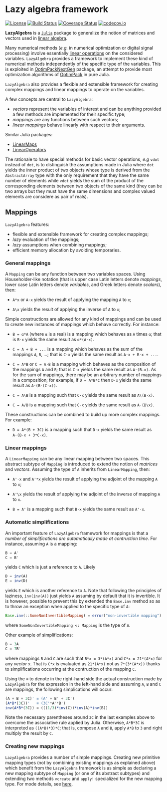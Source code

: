 # Lazy algebra framework

[![License](http://img.shields.io/badge/license-MIT-brightgreen.svg?style=flat)](LICENSE.md)
[![Build Status](https://travis-ci.org/emmt/LazyAlgebra.jl.svg?branch=master)](https://travis-ci.org/emmt/LazyAlgebra.jl)
[![Coverage Status](https://coveralls.io/repos/emmt/LazyAlgebra.jl/badge.svg?branch=master&service=github)](https://coveralls.io/github/emmt/LazyAlgebra.jl?branch=master)
[![codecov.io](http://codecov.io/github/emmt/LazyAlgebra.jl/coverage.svg?branch=master)](http://codecov.io/github/emmt/LazyAlgebra.jl?branch=master)

**LazyAlgebra** is a [`Julia`](http://julialang.org/) package to generalize the
notion of matrices and vectors used in
[linear algebra](https://en.wikipedia.org/wiki/Linear_algebra).

Many numerical methods (*e.g.* in numerical optimization or digital signal
processing) involve essentially
[linear operations](https://en.wikipedia.org/wiki/Vector_space) on the
considered variables.  `LazyAlgebra` provides a framework to implement these
kind of numerical methods independently of the specific type of the variables.
This is exploited in
[OptimPackNextGen](https://github.com/emmt/OptimPackNextGen.jl) package, an
attempt to provide most optimization algorithms of
[OptimPack](https://github.com/emmt/OptimPack) in pure Julia.

`LazyAlgebra` also provides a flexible and extensible framework for creating
complex mappings and linear mappings to operate on the variables.

A few concepts are central to `LazyAlgebra`:
* *vectors* represent the variables of interest and can be anything provided a
  few methods are implemented for their specific type;
* *mappings* are any functions between such vectors;
* *linear mappings* behave linearly with respect to their arguments.

Similar Julia packages:
* [LinearMaps](https://github.com/Jutho/LinearMaps.jl)
* [LinearOperators](https://github.com/JuliaSmoothOptimizers/LinearOperators.jl)


The rationale to have special methods for basic vector operations, *e.g* `vdot`
instead of `dot`, is to distinguish the assumptions made in Julia where `dot`
yields the inner product of two objects whose type is derived from the
`AbstractArray` type with the only requirement that they have the same number
of elements while `vdot` yields the sum of the product of the corresponding
elements between two objects of the same kind (they can be two arrays but they
must have the same dimensions and complex valued elements are considere as pair
of reals).


## Mappings

`LazyAlgebra` features:
* flexible and extensible framework for creating complex mappings;
* *lazy* evaluation of the mappings;
* *lazy* assumptions when combining mappings;
* efficient memory allocation by avoiding temporaries.


### General mappings

A `Mapping` can be any function between two variables spaces.  Using
Householder-like notation (that is upper case Latin letters denote *mappings*,
lower case Latin letters denote *variables*, and Greek letters denote
*scalars*), then:

* `A*x` or `A⋅x` yields the result of applying the mapping `A` to `x`;

* `A\x` yields the result of applying the inverse of `A` to `x`;

Simple constructions are allowed for any kind of mappings and can be used to
create new instances of mappings which behave correctly.  For instance:

* `B = α*A` (where `α` is a real) is a mapping which behaves as `A` times `α`;
  that is `B⋅x` yields the same result as `α*(A⋅x)`.

* `C = A + B + ...` is a mapping which behaves as the sum of the mappings `A`,
  `B`, ...; that is `C⋅x` yields the same result as `A⋅x + B⋅x + ...`.

* `C = A*B` or `C = A⋅B` is a mapping which behaves as the composition of the
  mappings `A` and `B`; that is `C⋅x` yields the same result as `A⋅(B.x)`.  As
  for the sum of mappings, there may be an arbitrary number of mappings in a
  composition; for example, if `D = A*B*C` then `D⋅x` yields the same result as
  `A⋅(B⋅(C⋅x))`.

* `C = A\B` is a mapping such that `C⋅x` yields the same result as `A\(B⋅x)`.

* `C = A/B` is a mapping such that `C⋅x` yields the same result as `A⋅(B\x)`.

These constructions can be combined to build up more complex mappings.  For
example:

* `D = A*(B + 3C)` is a mapping such that `D⋅x` yields the same result as
  `A⋅(B⋅x + 3*C⋅x)`.


### Linear mappings

A `LinearMapping` can be any linear mapping between two spaces.  This abstract
subtype of `Mapping` is introduced to extend the notion of *matrices* and
*vectors*.  Assuming the type of `A` inherits from `LinearMapping`, then:

* `A'⋅x` and `A'*x` yields the result of applying the adjoint of the mapping
  `A` to `x`;

* `A'\x` yields the result of applying the adjoint of the inverse of mapping
  `A` to `x`.

* `B = A'` is a mapping such that `B⋅x` yields the same result as `A'⋅x`.


### Automatic simplifications

An important feature of `LazyAlgebra` framework for mappings is that a *number
of simplifications are automatically made at contruction time*.  For instance,
assuming `A` is a mapping:

```julia
B = A'
C = B'
```

yields `C` which is just a reference to `A`.  Likely

```julia
D = inv(A)
E = inv(D)
```

yields `E` which is another reference to `A`.  Note that following the
principles of laziness, `inv(inv(A))` just yields `A` assuming by default that
it is invertible.  It is however, possible to prevent this by extended the
`Base.inv` method so as to throw an exception when applied to the specific type
of `A`:

```julia
Base.inv(::SomeNonInvertibleMapping) = error("non-invertible mapping")
```

where `SomeNonInvertibleMapping <: Mapping` is the type of `A`.

Other example of simplifications:

```julia
B = 3A
C = 7B'
```

where mappings `B` and `C` are such that `B*x ≡ 3*(A*x)` and `C*x ≡ 21*(A*x)`
for any *vector* `x`.  That is `C*x` is evaluated as `21*(A*x)` not as
`7*(3*(A*x))` thanks to simplifications occurring at the contruction of the
mapping `C`.

Using the `≡` to denote in the right-hand side the actual construction made by
`LazyAlgebra` for the expression in the left-hand side and assuming `A`, `B`
and `C` are mappings, the following simplications will occur:

```julia
(A + B + 3C)' ≡ (A' + B' + 3C')
(A*B*(3C))'   ≡ (3C'*A'*B')
inv(A*B*(3C)) ≡ (((1/3)*inv(C))*inv(A)*inv(B))
```

Note the necessary parentheses around `3C` in the last examples above to
overcome the associative rule applied by Julia.  Otherwise, `A*B*3C` is
interpreted as `((A*B)*3)*C`; that is, compose `A` and `B`, apply `A*B` to `3`
and right multiply the result by `C`.


### Creating new mappings

`LazyAlgebra` provides a number of simple mappings.  Creating new primitive
mapping types (not by combining existing mappings as explained above) which
benefit from the `LazyAlgebra` framework is as simple as declaring a new
mapping subtype of `Mapping` (or one of its abstract subtypes) and extending
two methods `vcreate` and `apply!` specialized for the new mapping type.  For
mode details, see [here](doc/mappings.md).
